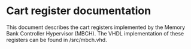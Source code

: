 # Cart register documentation

This document describes the cart registers implemented by the Memory
Bank Controller Hypervisor (MBCH).
The VHDL implementation of these registers can be found in /src/mbch.vhd.

